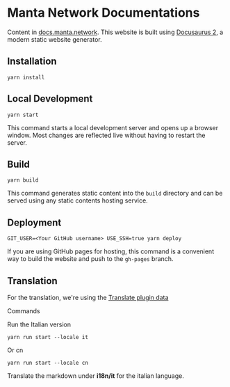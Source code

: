 # Manta Network Documentations

Content in [docs.manta.network](https://docs.manta.network). This website is built using [Docusaurus 2](https://docusaurus.io/), a modern static website generator.

## Installation

```console
yarn install
```

## Local Development

```console
yarn start
```

This command starts a local development server and opens up a browser window. Most changes are reflected live without having to restart the server.

## Build

```console
yarn build
```

This command generates static content into the `build` directory and can be served using any static contents hosting service.

## Deployment

```console
GIT_USER=<Your GitHub username> USE_SSH=true yarn deploy
```

If you are using GitHub pages for hosting, this command is a convenient way to build the website and push to the `gh-pages` branch.

## Translation

For the translation, we're using the [Translate plugin data](https://docusaurus.io/docs/i18n/tutorial#translate-plugin-data)  

Commands

Run the Italian version

```
yarn run start --locale it
```

Or cn
```
yarn run start --locale cn
```

Translate the markdown under **i18n/it** for the italian language.
